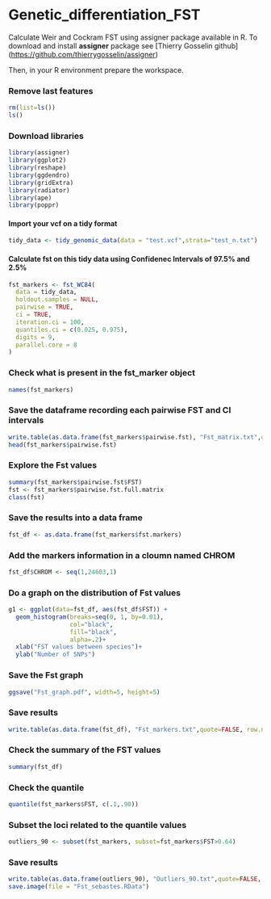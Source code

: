 # Genetic_differentiation_FST
Calculate Weir and Cockram FST using assigner package available in R.
To download and install **assigner** package see [Thierry Gosselin github] (https://github.com/thierrygosselin/assigner)

Then, in your R environment prepare the workspace.
### Remove last features
``` r
rm(list=ls())
ls()
```

### Download libraries
``` r
library(assigner)
library(ggplot2)
library(reshape)
library(ggdendro)
library(gridExtra)
library(radiator)
library(ape)
library(poppr)
```

#### Import your vcf on a tidy format
``` r
tidy_data <- tidy_genomic_data(data = "test.vcf",strata="test_n.txt")
```

#### Calculate fst on this tidy data using Confidenec Intervals of 97.5% and 2.5%
``` r
fst_markers <- fst_WC84(
  data = tidy_data,
  holdout.samples = NULL, 
  pairwise = TRUE,
  ci = TRUE,
  iteration.ci = 100,
  quantiles.ci = c(0.025, 0.975),
  digits = 9,
  parallel.core = 8
)
```

### Check what is present in the fst_marker object
``` r
names(fst_markers)
```

### Save the dataframe recording each pairwise FST and CI intervals 
``` r
write.table(as.data.frame(fst_markers$pairwise.fst), "Fst_matrix.txt",quote=FALSE, row.names=FALSE, sep="\t") 
head(fst_markers$pairwise.fst)
```

### Explore the Fst values
``` r
summary(fst_markers$pairwise.fst$FST)
fst <- fst_markers$pairwise.fst.full.matrix
class(fst)
```

### Save the results into a data frame
``` r
fst_df <- as.data.frame(fst_markers$fst.markers)
```

### Add the markers information in a cloumn named CHROM
``` r
fst_df$CHROM <- seq(1,24603,1)
```

### Do a graph on the distribution of Fst values
``` r
g1 <- ggplot(data=fst_df, aes(fst_df$FST)) + 
  geom_histogram(breaks=seq(0, 1, by=0.01), 
                 col="black", 
                 fill="black", 
                 alpha=.2)+
  xlab("FST values between species")+
  ylab("Number of SNPs")
```

### Save the Fst graph
``` r
ggsave("Fst_graph.pdf", width=5, height=5)
```

### Save results
``` r
write.table(as.data.frame(fst_df), "Fst_markers.txt",quote=FALSE, row.names=FALSE, sep="\t") 
```

### Check the summary of the FST values 
``` r
summary(fst_df)
```

### Check the quantile
``` r
quantile(fst_markers$FST, c(.1,.90))
```

### Subset the loci related to the quantile values
``` r
outliers_90 <- subset(fst_markers, subset=fst_markers$FST>0.64)
```

### Save results
``` r
write.table(as.data.frame(outliers_90), "Outliers_90.txt",quote=FALSE, row.names=FALSE, sep="\t") 
save.image(file = "Fst_sebastes.RData")
```

